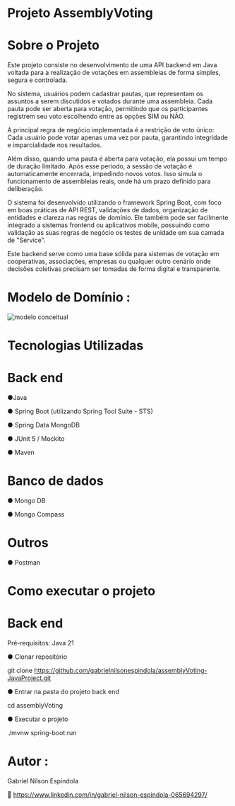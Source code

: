 # Projeto AssemblyVoting 

# Sobre o Projeto
Este projeto consiste no desenvolvimento de uma API backend em Java voltada para a realização de votações em assembleias de forma simples, segura e controlada.

No sistema, usuários podem cadastrar pautas, que representam os assuntos a serem discutidos e votados durante uma assembleia. Cada pauta pode ser aberta para votação, permitindo que os participantes registrem seu voto escolhendo entre as opções SIM ou NÃO.

A principal regra de negócio implementada é a restrição de voto único:
Cada usuário pode votar apenas uma vez por pauta, garantindo integridade e imparcialidade nos resultados.

Além disso, quando uma pauta é aberta para votação, ela possui um tempo de duração limitado. Após esse período, a sessão de votação é automaticamente encerrada, impedindo novos votos. Isso simula o funcionamento de assembleias reais, onde há um prazo definido para deliberação.

O sistema foi desenvolvido utilizando o framework Spring Boot, com foco em boas práticas de API REST, validações de dados, organização de entidades e clareza nas regras de domínio. Ele também pode ser facilmente integrado a sistemas frontend ou aplicativos mobile, possuindo como validação as suas regras de negócio os testes de unidade em sua camada de "Service".

Este backend serve como uma base sólida para sistemas de votação em cooperativas, associações, empresas ou qualquer outro cenário onde decisões coletivas precisam ser tomadas de forma digital e transparente.

# Modelo de Domínio :
![modelo conceitual](https://github.com/user-attachments/assets/8a587883-73c2-4d07-a66b-194ced4a0ada)


# Tecnologias Utilizadas 


# Back end 

●Java

● Spring Boot (utilizando Spring Tool Suite - STS)

● Spring Data MongoDB

● JUnit 5 / Mockito

● Maven

# Banco de dados 

● Mongo DB

● Mongo Compass

# Outros 

● Postman


# Como executar o projeto
# Back end

Pré-requisitos: Java 21

● Clonar repositório

git clone https://github.com/gabrielnilsonespindola/assemblyVoting-JavaProject.git

● Entrar na pasta do projeto back end

cd assemblyVoting

● Executar o projeto

./mvnw spring-boot:run


# Autor : 

Gabriel Nilson Espindola

🔗 https://www.linkedin.com/in/gabriel-nilson-espindola-065694297/
